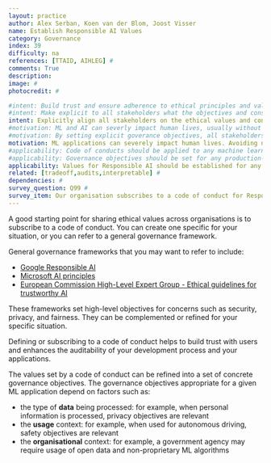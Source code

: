 ```yaml
---
layout: practice
author: Alex Serban, Koen van der Blom, Joost Visser
name: Establish Responsible AI Values
category: Governance
index: 39
difficulty: na
references: [TTAID, AIHLEG] #
comments: True
description:
image: #
photocredit: #

#intent: Build trust and ensure adherence to ethical principles and values. #
#intent: Make explicit to all stakeholders what the objectives and constraints of your ML application are #
intent: Explicitly align all stakeholders on the ethical values and constraints of your ML application
#motivation: ML and AI can severly impact human lives, usually without  malicious intentions.   #
#motivation: By setting explicit goverance objectives, all stakeholders can align on the constraints and goals that the team and their product can be held accountable for. #
motivation: ML applications can severely impact human lives. Avoiding negative impacts, even without malicious intent, requires all stakeholders to operate according to the same ethical values.
#applicability: Code of conducts should be applied to any machine learning application. #
#applicability: Governance objectives should be set for any production-level ML application.
applicability: Values for Responsible AI should be established for any ML application.
related: [tradeoff,audits,interpretable] #
dependencies: #
survey_question: Q99 #
survey_item: Our organisation subscribes to a code of conduct for Responsible AI.
---
```


A good starting point for sharing ethical values across organisations is to subscribe to a code of conduct. You can create one specific for your situation, or you can refer to a general governance framework.

General governance frameworks that you may want to refer to include:
- <a href="https://ai.google/responsibilities/responsible-ai-practices">Google Responsible AI</a>
- <a href="https://www.microsoft.com/en-us/ai/responsible-ai">Microsoft AI principles</a>
- <a href="https://ec.europa.eu/digital-single-market/en/news/ethics-guidelines-trustworthy-ai">European Commission High-Level Expert Group - Ethical guidelines for trustworthy AI</a>

These frameworks set high-level objectives for concerns such as security, privacy, and fairness. They can be complemented or refined for your specific situation.

Defining or subscribing to a code of conduct helps to build trust with users and enhances the auditability of your development process and your applications.

The values set by a code of conduct can be refined into a set of concrete governance objectives. 
The governance objectives appropriate for a given ML application depend on factors such as:
- the type of **data** being processed: for example, when personal information is processed, privacy objectives are relevant
- the **usage** context: for example, when used for autonomous driving, safety objectives are relevant
- the **organisational** context: for example, a government agency may require usage of open data and non-proprietary ML algorithms

